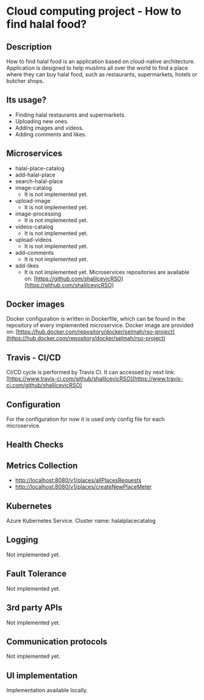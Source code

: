 # Cloud computing project - How to find halal food?
## Description
How to find halal food is an application based on cloud-native architecture. Application is designed to help muslims all over the world to find a place where they can buy halal food, such as restaurants, supermarkets, hotels or butcher shops.

## Its usage?
  - Finding halal restaurants and supermarkets.
  - Uploading new ones.
  - Adding images and videos.
  - Adding comments and likes.

## Microservices
  - halal-place-catalog
  - add-halal-place
  - search-halal-place
  - image-catalog
    - It is not implemented yet.
  - upload-image
    - It is not implemented yet.
  - image-processing
    - It is not implemented yet.
  - videos-catalog
    - It is not implemented yet.
  - upload-videos
    - It is not implemented yet.
  - add-comments
    - It is not implemented yet.
  - add-likes
    - It is not implemented yet.
  Microservices repositories are available on: [https://github.com/shalilcevicRSO](https://github.com/shalilcevicRSO)

## Docker images
Docker configuration is written in Dockerfile, which can be found in the repository of every implemented microservice.
Docker image are provided on: [https://hub.docker.com/repository/docker/selmah/rso-project](https://hub.docker.com/repository/docker/selmah/rso-project)


## Travis - CI/CD

CI/CD cycle is performed by Travis CI. It can accessed by next link: [https://www.travis-ci.com/github/shalilcevicRSO](https://www.travis-ci.com/github/shalilcevicRSO)

## Configuration

For the configuration for now it is used only config file for each microservice.

## Health Checks



## Metrics Collection
  - [http://localhost:8080/v1/places/allPlacesRequests](http://localhost:8080/v1/places/allPlacesRequests)
  - [http://localhost:8080/v1/places/createNewPlaceMeter](http://localhost:8080/v1/places/createNewPlaceMeter)

## Kubernetes
  Azure Kubernetes Service.
  Cluster name: halalplacecatalog

## Logging

Not implemented yet.

## Fault Tolerance

Not implemented yet.

## 3rd party APIs

Not implemented yet.

## Communication protocols

Not implemented yet.

## UI implementation

Implementation available locally.

